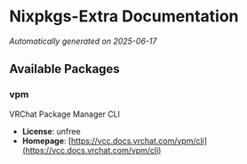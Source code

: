 # Nixpkgs-Extra Documentation

*Automatically generated on 2025-06-17*

## Available Packages

### vpm

VRChat Package Manager CLI

- **License**: unfree
- **Homepage**: [https://vcc.docs.vrchat.com/vpm/cli](https://vcc.docs.vrchat.com/vpm/cli)

